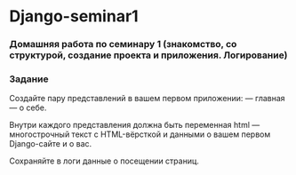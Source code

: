 # Django-seminar1
### Домашняя работа по семинару 1 (знакомство, со структурой, создание проекта и приложения. Логирование)

### Задание
Создайте пару представлений в вашем первом приложении:
— главная
— о себе.

Внутри каждого представления должна быть переменная html — многострочный текст с HTML-вёрсткой и данными о вашем первом Django-сайте и о вас.

Сохраняйте в логи данные о посещении страниц.
